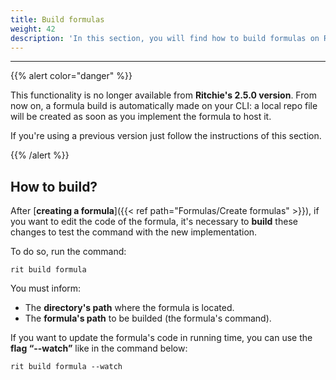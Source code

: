 ```yaml
---
title: Build formulas
weight: 42
description: 'In this section, you will find how to build formulas on Ritchie.'
---
```


---

{{% alert color="danger" %}}

This functionality is no longer available from **Ritchie's 2.5.0 version**. From now on, a formula build is automatically made on your CLI: a local repo file will be created as soon as you implement the formula to host it.

If you're using a previous version just follow the instructions of this section.

{{% /alert %}}

## **How to build?**

After [**creating a formula**]({{< ref path="Formulas/Create formulas" >}}), if you want to edit the code of the formula, it's necessary to **build** these changes to test the command with the new implementation. 

To do so, run the command:

```text
rit build formula
```

You must inform: 

* The **directory's path** where the formula is located.
* The **formula's path** to be builded (the formula's command). 

If you want to update the formula's code in running time, you can use the **flag “--watch”** like in the command below:

```text
rit build formula --watch
```
